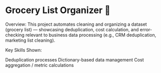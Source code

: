 # Grocery List Organizer 🛒  

Overview:
This project automates cleaning and organizing a dataset (grocery list) — showcasing deduplication, cost calculation, and error-checking relevant to business data processing (e.g., CRM deduplication, marketing list cleaning).

Key Skills Shown:

Deduplication processes
Dictionary-based data management
Cost aggregation / metric calculations
